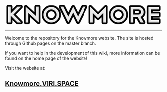 ![Knowmore](img/logo.png)

***

Welcome to the repository for the Knowmore website. The site is hosted through Github pages on the master branch.

If you want to help in the development of this wiki, more information can be found on the home page of the website!

Visit the website at:

## [Knowmore.VIRI.SPACE](http://knowmore.viri.space)
